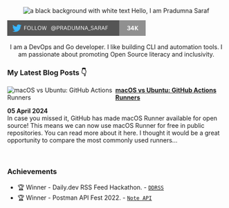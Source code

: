 <p align="center"><img alt="a black background with white text Hello, I am Pradumna Saraf" src="https://github.com/Pradumnasaraf/Pradumnasaraf/assets/51878265/276174f6-ab8e-4bd2-ba84-5d9af973b8d5"></p>

<p align="left"> <a href="https://twitter.com/intent/follow?screen_name=pradumna_saraf" target="blank"><img src="./assets/pradumna-twitter-34k.png" height="36" alt="pradumna_saraf"/></a></p>

<div align="center">

I am a DevOps and Go developer. I like building CLI and automation tools. I am passionate about promoting Open Source literacy and inclusivity.
  
</div>

### My Latest Blog Posts 👇
<!-- HASHNODE_BLOG:START -->
<p align="left">
<a href="https://dev.to/pradumnasaraf/macos-vs-ubuntu-github-actions-runners-738" title="macOS vs Ubuntu: GitHub Actions Runners"><img src="https://cdn.hashnode.com/res/hashnode/image/upload/v1712163686280/539a8082-6412-4aa8-8141-e222e9dace05.png" alt="macOS vs Ubuntu: GitHub Actions Runners" width="250px" align="left" /></a>
<a href="https://dev.to/pradumnasaraf/macos-vs-ubuntu-github-actions-runners-738" title="macOS vs Ubuntu: GitHub Actions Runners"><strong>macOS vs Ubuntu: GitHub Actions Runners</strong></a>
<div><strong>05 April 2024</strong>
<br/> In case you missed it, GitHub has made macOS Runner available for open source! This means we can now use macOS Runner for free in public repositories. You can read more about it here.
I thought it would be a great opportunity to compare the most commonly used runners... </p> <br/>
<!-- HASHNODE_BLOG:END -->

### Achievements

- 🏆 Winner - Daily.dev RSS Feed Hackathon. - [`DDRSS`](https://github.com/Pradumnasaraf/DDRSS)           
- 🏆 Winner - Postman API Fest 2022. - [`Note API`](https://github.com/Pradumnasaraf/Postman-API-Fest-22)      

